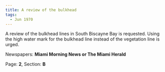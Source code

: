 ```yaml
---  
title: A review of the bulkhead  
tags:  
  - Jun 1970  
---  
```

  
A review of the bulkhead lines in South Biscayne Bay is requested. Using the high water mark for the bulkhead line instead of the vegetation line is urged.  
  
Newspapers: **Miami Morning News or The Miami Herald**  
  
Page: **2**, Section: **B** 
